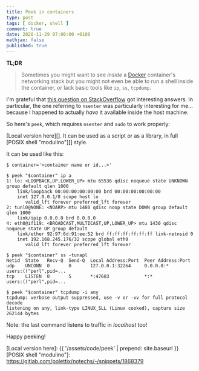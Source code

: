 ```yaml
---
title: Peek in containers
type: post
tags: [ docker, shell ]
comment: true
date: 2020-11-29 07:00:00 +0100
mathjax: false
published: true
---
```


**TL;DR**

> Sometimes you might want to see *inside* a [Docker][] container's
> networking stack but you might not even be able to run a shell inside the
> container, or lack basic tools like `ip`, `ss`, `tcpdump`.

I'm grateful that [this question on StackOverflow][question] got interesting
answers. In particular, the one referring to `nsenter` was particularly
interesting for me... because I happened to actually *have* it available
inside the host machine.

So here's `peek`, which requires `nsenter` and `sudo` to work properly:

<script src="https://gitlab.com/polettix/notechs/-/snippets/2043119.js"></script>

[Local version here][]. It can be used as a script or as a library, in full
[POSIX shell "modulino"][] style.

It can be used like this:

```shell
$ container='<container name or id...>'

$ peek "$container" ip a
1: lo: <LOOPBACK,UP,LOWER_UP> mtu 65536 qdisc noqueue state UNKNOWN group default qlen 1000
    link/loopback 00:00:00:00:00:00 brd 00:00:00:00:00:00
    inet 127.0.0.1/8 scope host lo
       valid_lft forever preferred_lft forever
2: tunl0@NONE: <NOARP> mtu 1480 qdisc noop state DOWN group default qlen 1000
    link/ipip 0.0.0.0 brd 0.0.0.0
4: eth0@if119: <BROADCAST,MULTICAST,UP,LOWER_UP> mtu 1430 qdisc noqueue state UP group default
    link/ether 92:97:6d:91:ee:52 brd ff:ff:ff:ff:ff:ff link-netnsid 0
    inet 192.168.245.176/32 scope global eth0
       valid_lft forever preferred_lft forever

$ peek "$container" ss -tunapl
Netid  State   Recv-Q  Send-Q  Local Address:Port  Peer Address:Port
udp    UNCONN  0       0       127.0.0.1:32264     0.0.0.0:*          users:(("perl",pid=...
tcp    LISTEN  0       5       *:47683             *:*                users:(("perl",pid=...

$ peek "$container" tcpdump -i any
tcpdump: verbose output suppressed, use -v or -vv for full protocol decode
listening on any, link-type LINUX_SLL (Linux cooked), capture size 262144 bytes
```

Note: the last command listens to traffic in *localhost* too!

Happy peeking!

[question]: https://stackoverflow.com/questions/31265993/docker-networking-namespace-not-visible-in-ip-netns-list
[Docker]: https://www.docker.com/
[Local version here]: {{ '/assets/code/peek' | prepend: site.baseurl }}
[POSIX shell "modulino"]: https://gitlab.com/polettix/notechs/-/snippets/1868379
